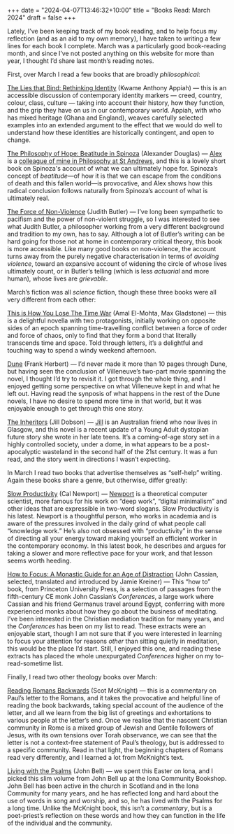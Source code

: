 +++
date = "2024-04-07T13:46:32+10:00"
title = "Books Read: March 2024"
draft = false
+++

Lately, I’ve been keeping track of my book reading, and to help focus my
reflection (and as an aid to my own memory), I have taken to writing a few
lines for each book I complete. March was a particularly good book-reading
month, and since I’ve not posted anything on this website for more than year, I
thought I’d share last month’s reading notes. 

First, over March I read a few books that are broadly _philosophical_:

<!--more-->

[The Lies that Bind: Rethinking
Identity](https://uk.bookshop.org/p/books/the-lies-that-bind-rethinking-identity-kwame-anthony-appiah/33617?ean=9781781259245)
(Kwame Anthony Appiah) — this is an accessible discussion of  contemporary
identity markers — creed, country, colour, class, culture — taking into account
their history, how they function, and the grip they have on us in our
contemporary world. Appiah, with who has mixed heritage (Ghana and England),
weaves carefully selected examples into an extended argument to the effect that
we would do well to understand how these identities are historically
contingent, and open to change.

[The Philosophy of Hope: Beatitude in
Spinoza](https://uk.bookshop.org/p/books/the-philosophy-of-hope-beatitude-in-spinoza-alexander-douglas/7429386?ean=9781138594197)
(Alexander Douglas) — [Alex](https://axdouglas.com) is a [colleague of mine in
Philosophy at St Andrews](https://www.st-andrews.ac.uk/philosophy/people/axd),
and this is a lovely short book on Spinoza's account of what we can ultimately
hope for. Spinoza’s concept of _beatitude_—of how it is that we can escape from
the conditions of death and this fallen world—is provocative, and Alex shows
how this radical conclusion follows naturally from Spinoza’s account of what is
ultimately real.  

[The Force of
Non-Violence](https://uk.bookshop.org/p/books/the-force-of-nonviolence-an-ethico-political-bind-judith-butler/4904204?ean=9781788732772)
(Judith Butler) — I’ve long been sympathetic to pacifism and the power of
non-violent struggle, so I was interested to see what Judith Butler, a
philosopher working from a very different background and tradition to my own,
has to say. Although a lot of Butler’s writing can be hard going for those not
at home in contemporary critical theory, this book is more accessible. Like
many good books on non-violence, the account turns away from the purely
negative characterisation in terms of <em>avoiding violence</em>, toward an
expansive account of widening the circle of whose lives ultimately count, or in
Butler’s telling (which is less _actuarial_ and more human), whose lives are
<em>grievable</em>. 

March’s fiction was all *science* fiction, though these three books were all
very different from each other:

[This is How You Lose The Time
War](https://uk.bookshop.org/p/books/this-is-how-you-lose-the-time-war-an-epic-time-travelling-love-story-winner-of-the-hugo-and-nebula-awards-for-best-novella-amal-el-mohtar/4688219?ean=9781529405231)
(Amal El-Mohta, Max Gladstone) — this is a delightful novella with two
protagonists, initially working on opposite sides of an epoch spanning
time-travelling conflict between a force of order and force of chaos, only to
find that they form a bond that literally transcends time and space. Told
through letters, it’s a delightful and touching way to spend a windy weekend
afternoon. 

[Dune](https://uk.bookshop.org/p/books/dune-frank-herbert/2091284?ean=9781529347852)
(Frank Herbert) — I’d never made it more than 10 pages through Dune, but having
seen the conclusion of Villeneuve’s two-part movie spanning the novel, I
thought I’d try to revisit it. I got through the whole thing, and I enjoyed
getting some perspective on what Villeneuve kept in and what he left out.
Having read the synposis of what happens in the rest of the Dune novels, I have
no desire to spend more time in that world, but it was enjoyable enough to get
through this one story.

[The Inheritors](https://jilldobsonwriter.com/theinheritors/) (Jill Dobson) —
[Jill](https://jilldobsonwriter.com/) is an Australian friend who now lives in
Glasgow, and this novel is a recent update of a Young Adult dystopian future
story she wrote in her late teens. It’s a coming-of-age story set in a highly
controlled society, under a dome, in what appears to be a post-apocalyptic
wasteland in the second half of the 21st century. It was a fun read, and the
story went in directions I wasn’t expecting.

In March I read two books that advertise themselves as “self-help” writing.
Again these books share a genre, but otherwise, differ greatly: 

[Slow
Productivity](https://uk.bookshop.org/p/books/slow-productivity-the-lost-art-of-accomplishment-without-burnout-cal-newport/7609760?ean=9780241652916)
(Cal Newport) — [Newport](https://calnewport.com) is a theoretical computer
scientist, more famous for his work on “deep work”, “digital minimalism” and
other ideas that are expressible in two-word slogans. Slow Productivity is his
latest. Newport is a thoughtful person, who works in academia and is aware of
the pressures involved in the daily grind of what people call “knowledge work.”
He’s also not obsessed with “productivity” in the sense of directing all your
energy toward making yourself an efficient worker in the contemporary economy.
In this latest book, he describes and argues for taking a slower and more
reflective pace for your work, and that lesson seems worth heeding.  

[How to Focus: A Monastic Guide for an Age of
Distraction](https://uk.bookshop.org/p/books/how-to-focus-a-monastic-guide-for-an-age-of-distraction-john-cassian/7441208?ean=9780691208084)
(John Cassian, selected, translated and introduced by Jamie Kreiner) — This “how
to” book, from Princeton University Press, is a selection of passages from the
fifth-century CE monk John Cassian’s _Conferences_, a large work where Cassian
and his friend Germanus travel around Egypt, conferring with more experienced
monks about how they go about the business of meditating. I’ve been interested
in the Christian mediation tradition for many years, and the
<em>Conferences</em> has been on my list to read. These extracts were an
enjoyable start, though I am not sure that if you were interested in learning
to focus your attention for reasons _other_ than sitting quietly in meditation,
this would be the place I’d start. Still, I enjoyed this one, and reading these
extracts has placed the whole unexpurgated _Conferences_ higher on my
to-read-sometime list.

Finally, I read two other theology books over March:

[Reading Romans
Backwards](https://uk.bookshop.org/p/books/reading-romans-backwards-a-gospel-in-search-of-peace-in-the-midst-of-the-empire-scot-mcknight/1476781)
(Scot McKnight) — this is a commentary on Paul’s letter to the Romans, and it
takes the provocative and helpful line of reading the book backwards, taking
special account of the audience of the letter, and all we learn from the big
list of greetings and exhortations to various people at the letter’s end. Once
we realise that the nascent Christian community in Rome is a mixed group of
Jewish and Gentile followers of Jesus, with its own tensions over Torah
observance, we can see that the letter is not a context-free statement of
Paul’s theology, but is addressed to a specific community. Read in that light,
the beginning chapters of Romans read very differently, and I learned a lot
from McKnight’s text. 

[Living with the
Psalms](https://uk.bookshop.org/p/books/living-with-the-psalms-john-l-bell/2805708?ean=9780281084005)
(John Bell) — we spent this Easter on Iona, and I picked this slim volume from
John Bell up at the Iona Community Bookshop. John Bell has been active in the
church in Scotland and in the Iona Community for many years, and he has
reflected long and hard about the use of words in song and worship, and so, he
has lived with the Psalms for a long time. Unlike the McKnight book, this isn’t
a _commentary_, but is a poet-priest’s reflection on these words and how they
can function in the life of the individual and the community. 
